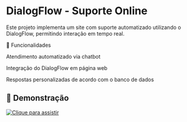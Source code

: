 # DialogFlow - Suporte Online

Este projeto implementa um site com suporte automatizado utilizando o DialogFlow, permitindo interação em tempo real.
  
📌 Funcionalidades

Atendimento automatizado via chatbot

Integração do DialogFlow em página web

Respostas personalizadas de acordo com o banco de dados

## 🎥 Demonstração

[![Clique para assistir](https://via.placeholder.com/600x300.png?text=Clique+para+Assistir+ao+Vídeo)](https://drive.google.com/file/d/1lrEoTMWxJRVK-zBlrurpWnJfF8hAZmXM/view?usp=sharing)


